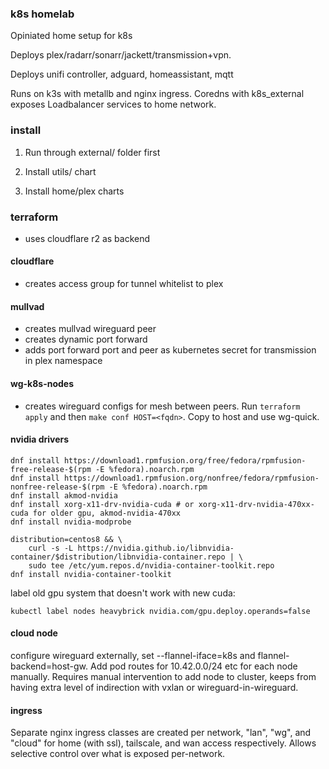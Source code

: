 ### k8s homelab

Opiniated home setup for k8s

Deploys plex/radarr/sonarr/jackett/transmission+vpn.

Deploys unifi controller, adguard, homeassistant, mqtt

Runs on k3s with metallb and nginx ingress. Coredns with k8s_external exposes
Loadbalancer services to home network.

### install

1. Run through external/ folder first

2. Install utils/ chart

3. Install home/plex charts

### terraform

* uses cloudflare r2 as backend

#### cloudflare

* creates access group for tunnel whitelist to plex

#### mullvad

* creates mullvad wireguard peer
* creates dynamic port forward
* adds port forward port and peer as kubernetes secret for transmission in plex
  namespace

#### wg-k8s-nodes

* creates wireguard configs for mesh between peers.
Run `terraform apply` and then `make conf HOST=<fqdn>`. Copy to host and use
wg-quick.

#### nvidia drivers

```
dnf install https://download1.rpmfusion.org/free/fedora/rpmfusion-free-release-$(rpm -E %fedora).noarch.rpm
dnf install https://download1.rpmfusion.org/nonfree/fedora/rpmfusion-nonfree-release-$(rpm -E %fedora).noarch.rpm
dnf install akmod-nvidia
dnf install xorg-x11-drv-nvidia-cuda # or xorg-x11-drv-nvidia-470xx-cuda for older gpu, akmod-nvidia-470xx
dnf install nvidia-modprobe

distribution=centos8 && \
    curl -s -L https://nvidia.github.io/libnvidia-container/$distribution/libnvidia-container.repo | \
    sudo tee /etc/yum.repos.d/nvidia-container-toolkit.repo
dnf install nvidia-container-toolkit
```

label old gpu system that doesn't work with new cuda:

```
kubectl label nodes heavybrick nvidia.com/gpu.deploy.operands=false
```

#### cloud node

configure wireguard externally, set --flannel-iface=k8s and
flannel-backend=host-gw. Add pod routes for 10.42.0.0/24 etc for each node
manually. Requires manual intervention to add node to cluster, keeps from
having extra level of indirection with vxlan or wireguard-in-wireguard.

#### ingress

Separate nginx ingress classes are created per network, "lan", "wg", and
"cloud" for home (with ssl), tailscale, and wan access respectively. Allows
selective control over what is exposed per-network.
